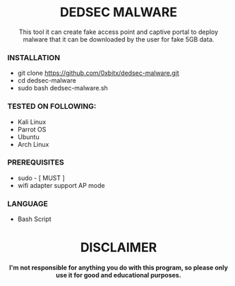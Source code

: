 
<h1 align="center"> DEDSEC MALWARE </h1>
<p align="center"> This tool it can create fake access point and captive portal to deploy malware that it can be downloaded by the user for fake 5GB data.
</p>

### INSTALLATION
* git clone https://github.com/0xbitx/dedsec-malware.git
* cd dedsec-malware
* sudo bash dedsec-malware.sh

### TESTED ON FOLLOWING:
* Kali Linux
* Parrot OS
* Ubuntu
* Arch Linux

### PREREQUISITES
* sudo - [ MUST ]
* wifi adapter support AP mode

### LANGUAGE 
* Bash Script

<h1 align="center"> DISCLAIMER </h1>

<h4 align="center">I'm not responsible for anything you do with this program, so please only use it for good and educational purposes. </h4>
